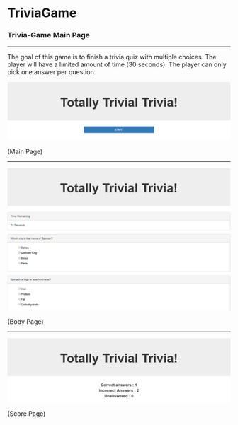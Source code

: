 # TriviaGame

### Trivia-Game Main Page
***

The goal of this game is to finish a trivia quiz with multiple choices.
The player will have a limited amount of time (30 seconds).
The player can only pick one answer per question.

![Trivia Gmae - Main Page](assets/images/main_page.png)

(Main Page)
***

![Trivia Game - Body Page](assets/images/body_page.png)

(Body Page)
***

![Trivia Game - End Page](assets/images/end_page.png)

(Score Page)